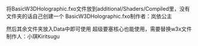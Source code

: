 将BasicW3DHolographic.fxo文件放到additional/Shaders/Compiled里，没有文件夹的话自己创建一个
BasicW3DHolographic.fxo制作者：岚依公主

然后其余文件夹放入Data中即可使用
超级要塞核心也能使用，需要替换w3x文件
制作人：小琪Kiritsugu
